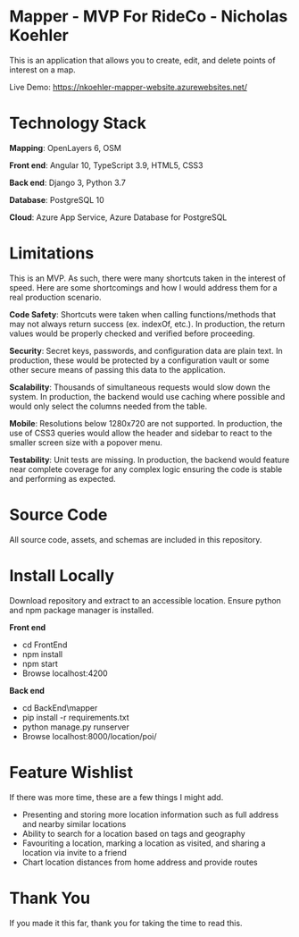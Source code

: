 # Mapper - MVP For RideCo - Nicholas Koehler
This is an application that allows you to create, edit, and delete points of interest on a map.

Live Demo: https://nkoehler-mapper-website.azurewebsites.net/

# Technology Stack
**Mapping**: OpenLayers 6, OSM

**Front end**: Angular 10, TypeScript 3.9, HTML5, CSS3

**Back end**: Django 3, Python 3.7

**Database**: PostgreSQL 10

**Cloud**: Azure App Service, Azure Database for PostgreSQL

# Limitations
This is an MVP.  As such, there were many shortcuts taken in the interest of speed.  Here are some shortcomings and how I would address them for a real production scenario.

**Code Safety**: Shortcuts were taken when calling functions/methods that may not always return success (ex. indexOf, etc.).  In production, the return values would be properly checked and verified before proceeding.

**Security**: Secret keys, passwords, and configuration data are plain text.  In production, these would be protected by a configuration vault or some other secure means of passing this data to the application.

**Scalability**: Thousands of simultaneous requests would slow down the system.  In production, the backend would use caching where possible and would only select the columns needed from the table.

**Mobile**: Resolutions below 1280x720 are not supported. In production, the use of CSS3 queries would allow the header and sidebar to react to the smaller screen size with a popover menu.

**Testability**: Unit tests are missing.  In production, the backend would feature near complete coverage for any complex logic ensuring the code is stable and performing as expected.

# Source Code
All source code, assets, and schemas are included in this repository.

# Install Locally
Download repository and extract to an accessible location. Ensure python and npm package manager is installed.

**Front end**
- cd FrontEnd
- npm install
- npm start
- Browse localhost:4200

**Back end**
- cd BackEnd\mapper
- pip install -r requirements.txt
- python manage.py runserver
- Browse localhost:8000/location/poi/

# Feature Wishlist
If there was more time, these are a few things I might add.

- Presenting and storing more location information such as full address and nearby similar locations
- Ability to search for a location based on tags and geography
- Favouriting a location, marking a location as visited, and sharing a location via invite to a friend
- Chart location distances from home address and provide routes

# Thank You
If you made it this far, thank you for taking the time to read this.
